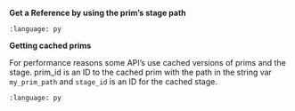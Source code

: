 **Get a Reference by using the prim’s stage path**

``` {literalinclude} py_usd.py
:language: py
```

**Getting cached prims**

For performance reasons some API’s use cached versions of prims and the stage. prim_id is an ID to the cached prim with the path in the string var ``my_prim_path`` and ``stage_id`` is an ID for the cached stage.


``` {literalinclude} py_usd_var1.py
:language: py
```